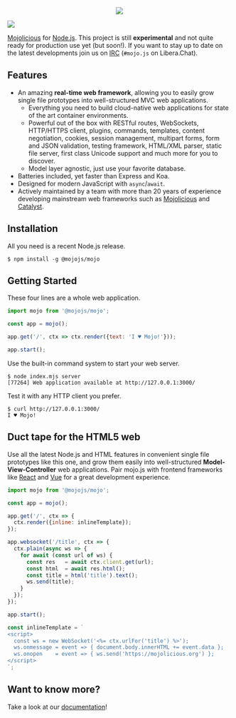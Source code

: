 <p align="center">
  <a href="https://mojojs.org">
    <img src="https://github.com/mojolicious/mojo.js/blob/main/docs/logo.png?raw=true" style="margin: 0 auto;">
  </a>
</p>

[![](https://github.com/mojolicious/mojo.js/workflows/test/badge.svg)](https://github.com/mojolicious/mojo.js/actions)

[Mojolicious](https://mojolicious.org) for [Node.js](https://nodejs.org/). This project is still **experimental** and
not quite ready for production use yet (but soon!). If you want to stay up to date on the latest developments join us
on [IRC](https://web.libera.chat/#mojo.js) (`#mojo.js` on Libera.Chat).

## Features

  * An amazing **real-time web framework**, allowing you to easily grow single file prototypes into well-structured MVC
    web applications.
    * Everything you need to build cloud-native web applications for state of the art container environments.
    * Powerful out of the box with RESTful routes, WebSockets, HTTP/HTTPS client, plugins, commands, templates, content
      negotiation, cookies, session management, multipart forms, form and JSON validation, testing framework, HTML/XML
      parser, static file server, first class Unicode support and much more for you to discover.
    * Model layer agnostic, just use your favorite database.
  * Batteries included, yet faster than Express and Koa.
  * Designed for modern JavaScript with `async`/`await`.
  * Actively maintained by a team with more than 20 years of experience developing mainstream web frameworks such as
    [Mojolicious](https://mojolicious.org) and [Catalyst](http://www.catalystframework.org).

## Installation

All you need is a recent Node.js release.

```
$ npm install -g @mojojs/mojo
```

## Getting Started

  These four lines are a whole web application.

```js
import mojo from '@mojojs/mojo';

const app = mojo();

app.get('/', ctx => ctx.render({text: 'I ♥ Mojo!'}));

app.start();
```

  Use the built-in command system to start your web server.

```
$ node index.mjs server
[77264] Web application available at http://127.0.0.1:3000/
```

  Test it with any HTTP client you prefer.

```
$ curl http://127.0.0.1:3000/
I ♥ Mojo!
```

## Duct tape for the HTML5 web

  Use all the latest Node.js and HTML features in convenient single file prototypes like this one, and grow them easily
  into well-structured **Model-View-Controller** web applications. Pair mojo.js with frontend frameworks like
  [React](https://reactjs.org) and [Vue](https://vuejs.org) for a great development experience.

```js
import mojo from '@mojojs/mojo';

const app = mojo();

app.get('/', ctx => {
  ctx.render({inline: inlineTemplate});
});

app.websocket('/title', ctx => {
  ctx.plain(async ws => {
    for await (const url of ws) {
      const res   = await ctx.client.get(url);
      const html  = await res.html();
      const title = html('title').text();
      ws.send(title);
    }
  });
});

app.start();

const inlineTemplate = `
<script>
  const ws = new WebSocket('<%= ctx.urlFor('title') %>');
  ws.onmessage = event => { document.body.innerHTML += event.data };
  ws.onopen    = event => { ws.send('https://mojolicious.org') };
</script>
`;
```

## Want to know more?

Take a look at our [documentation](https://github.com/mojolicious/mojo.js/tree/main/docs)!
